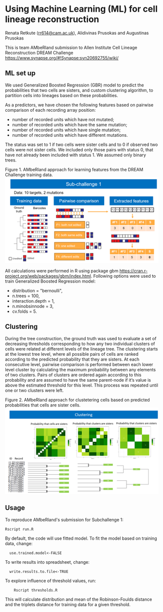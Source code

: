 # Using Machine Learning (ML) for cell lineage reconstruction
Renata Retkute (rr614@cam.ac.uk), Alidivinas Prusokas and Augustinas Prusokas

This is team AMbeRland submission to Allen Institute Cell Lineage Reconstruction DREAM Challenge https://www.synapse.org/#!Synapse:syn20692755/wiki/

## ML set up
We used  Generalized Boosted Regression (GBR)  model to predict the probabilities that two cells are sisters, and custom clustering algorithm, to partition cells into lineages based on these probabilities.  

As a predictors, we have chosen the following features based on pairwise comparison of each recording array position:
- number of recorded units which have not mutated;
- number of recorded units which have  the same mutation;
- number of recorded units which have  single mutation;
- number of recorded units which have different mutations. 

The status  was set to 1 if two cells were sister cells and to 0 if observed two cells were not sister cells. We included only those pairs with status 0, that have not already been included with status 1.  We assumed only binary trees.

Figure 1. AMbeRland approach for learning features from the DREAM Challenge training data.
![](AMbeRland_Method.png)

All calculations were performed in R using package gbm https://cran.r-project.org/web/packages/gbm/index.html.
Following options were used to train Generalized Boosted Regression model:
- distribution = "bernoulli",
-  n.trees = 100,
-  interaction.depth = 1,
-  n.minobsinnode = 3,
-  cv.folds = 5.

## Clustering
During the tree construction, the ground truth was used to evaluate a set of decreasing thresholds corresponding to how any two individual clusters of cells were related at different levels of the lineage tree. The clustering starts at the lowest tree level, where all possible pairs of cells are ranked according to the predicted probability that they are sisters. At each consecutive level, pairwise comparison is performed between each lower level cluster by calculating the maximum probability between any elements of two clusters. Pairs of clusters are ordered again according to this probability and are assumed to have the same parent-node if it’s value is above the estimated threshold for this level. This process was repeated until one or two clusters were left.

Figure 2. AMbeRland approach for clustetering cells based on predicted probabilities that cells are sister cells.
![](AMbeRland_Clustering.png)


## Usage
To reproduce AMbeRland's submission for Subchallenge 1:

    Rscript run.R

By default, the code will use fitted model. To fit the model based on training data, change:

      use.trained.model<-FALSE
    
To write results into spreadsheet, change:

      write.results.to.file<-TRUE

 To explore influence of threshold values, run:
        
        Rscript thresholds.R
 
 This will calculate distribution and mean of the Robinson-Foulds distance and the triplets distance for training data for a given threshold. 
